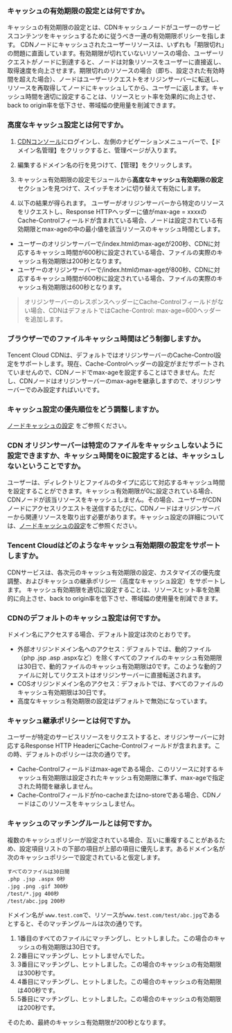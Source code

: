 ###  キャッシュの有効期限の設定とは何ですか。
キャッシュの有効期限の設定とは、CDNキャッシュノードがユーザーのサービスコンテンツをキャッシュするために従うべき一連の有効期限ポリシーを指します。
CDNノードにキャッシュされたユーザーリソースは、いずれも「期限切れ」の問題に直面しています。有効期限が切れていないリソースの場合、ユーザーリクエストがノードに到達すると、ノードは対象リソースをユーザーに直接返し、取得速度を向上させます。期限切れのリソースの場合（即ち、設定された有効時間を超えた場合）、ノードはユーザーリクエストをオリジンサーバーに転送し、リソースを再取得してノードにキャッシュしてから、ユーザーに返します。キャッシュ時間を適切に設定することは、リソースヒット率を効果的に向上させ、back to origin率を低下させ、帯域幅の使用量を削減できます。

### 高度なキャッシュ設定とは何ですか。
1. [CDNコンソール](https://console.cloud.tencent.com/cdn)にログインし、左側のナビゲーションメニューバーで、【ドメイン名管理】をクリックすると、管理ページが入ります。
2. 編集するドメイン名の行を見つけて、【管理】をクリックします。

3. キャッシュ有効期限の設定モジュールから**高度なキャッシュ有効期限の設定**セクションを見つけて、スイッチをオンに切り替えて有効にします。

4. 以下の結果が得られます。
ユーザーがオリジンサーバーから特定のリソースをリクエストし、Response HTTPヘッダーに値がmax-age = xxxxのCache-Controlフィールドが含まれている場合、ノードは設定されている有効期限とmax-ageの中の最小値を該当リソースのキャッシュ時間とします。　
 - ユーザーのオリジンサーバーで/index.htmlのmax-ageが200秒、CDNに対応するキャッシュ時間が600秒に設定されている場合、ファイルの実際のキャッシュ有効期限は200秒となります。
 - ユーザーのオリジンサーバーで/index.htmlのmax-ageが800秒、CDNに対応するキャッシュ時間が600秒に設定されている場合、ファイルの実際のキャッシュ有効期限は600秒となります。
>オリジンサーバーのレスポンスヘッダーにCache-Controlフィールドがない場合、CDNはデフォルトではCache-Control: max-age=600ヘッダーを追加します。

### ブラウザーでのファイルキャッシュ時間はどう制御しますか。
Tencent Cloud CDNは、デフォルトではオリジンサーバーのCache-Control設定をサポートします。現在、Cache-Controlヘッダーの設定がまだサポートされていませんので、CDNノードでmax-ageを設定することはできません。ただし、CDNノードはオリジンサーバーのmax-ageを継承しますので、オリジンサーバーでのみ設定すればいいです。

### キャッシュ設定の優先順位をどう調整しますか。
[ノードキャッシュの設定](https://intl.cloud.tencent.com/document/product/228/35317) をご参照ください。

### CDN オリジンサーバーは特定のファイルをキャッシュしないように設定できますか、キャッシュ時間を0に設定するとは、キャッシュしないということですか。
ユーザーは、ディレクトリとファイルのタイプに応じて対応するキャッシュ時間を設定することができます。キャッシュ有効期限が0に設定されている場合、CDNノードが該当リソースをキャッシュしません。その場合、ユーザーがCDNノードにアクセスリクエストを送信するたびに、CDNノードはオリジンサーバーから関連リソースを取り出す必要があります。キャッシュ設定の詳細については、[ノードキャッシュの設定](https://intl.cloud.tencent.com/document/product/228/35317)をご参照ください。

### Tencent Cloudはどのようなキャッシュ有効期限の設定をサポートしますか。
CDNサービスは、各次元のキャッシュ有効期限の設定、カスタマイズの優先度調整、およびキャッシュの継承ポリシー（高度なキャッシュ設定）をサポートします。 キャッシュ有効期限を適切に設定することは、リソースヒット率を効果的に向上させ、back to origin率を低下させ、帯域幅の使用量を削減できます。

### CDNのデフォルトのキャッシュ設定は何ですか。
ドメイン名にアクセスする場合、デフォルト設定は次のとおりです。
- 外部オリジンドメイン名へのアクセス：デフォルトでは、動的ファイル（php .jsp .asp .aspxなど）を除くすべてのファイルのキャッシュ有効期限は30日で、動的ファイルのキャッシュ有効期限は0です。このような動的ファイルに対してリクエストはオリジンサーバーに直接転送されます。
- COSオリジンドメイン名のアクセス：デフォルトでは、すべてのファイルのキャッシュ有効期限は30日です。
- 高度なキャッシュ有効期限の設定はデフォルトで無効になっています。

### キャッシュ継承ポリシーとは何ですか。
ユーザーが特定のサービスリソースをリクエストすると、オリジンサーバーに対応するResponse HTTP HeaderにCache-Controlフィールドが含まれます。この時、デフォルトのポリシーは次の通りです。
- Cache-Controlフィールドはmax-ageである場合、このリソースに対するキャッシュ有効期限は設定されたキャッシュ有効期限に準ず、max-ageで指定された時間を継承しません。
- Cache-Controlフィールドがno-cacheまたはno-storeである場合、CDNノードはこのリソースをキャッシュしません。

### キャッシュのマッチングルールとは何ですか。
複数のキャッシュポリシーが設定されている場合、互いに重複することがあるため、設定項目リストの下部の項目が上部の項目に優先します。あるドメイン名が次のキャッシュポリシーで設定されていると仮定します。
```
すべてのファイルは30日間
.php .jsp .aspx 0秒
.jpg .png .gif 300秒
/test/*.jpg 400秒
/test/abc.jpg 200秒
```

ドメイン名が `www.test.com`で、リソースが`www.test.com/test/abc.jpg`であるとすると、そのマッチングルールは次の通りです。
1. 1番目のすべてのファイルにマッチングし、ヒットしました。この場合のキャッシュの有効期限は30日です。
2. 2番目にマッチングし、ヒットしませんでした。
3. 3番目にマッチングし、ヒットしました。この場合のキャッシュの有効期限は300秒です。
4. 4番目にマッチングし、ヒットしました。この場合のキャッシュの有効期限は400秒です。
5. 5番目にマッチングし、ヒットしました。この場合のキャッシュの有効期限は200秒です。

そのため、最終のキャッシュ有効期限が200秒となります。
